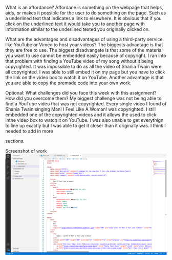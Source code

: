 What is an affordance?
Affordane is something on the webpage that helps, aids, or makes it possible for the user to do something on the page. Such as a underlined text that indicates a link to elsewhere. It is obvious that if you click on the underlined text it would take you to another page with information similar to the underlined texted you originally clicked on. 

What are the advantages and disadvantages of using a third-party service like YouTube or Vimeo to host your videos?
The biggests advantage is that they are free to use. The biggest disadvangate is that some of the material you want to use cannot be embedded easily because of copyright. I ran into that problem with finding a YouTube video of my song without it being copyrighted. It was impossible to do as all the video of Shania Twain were all copyrighted. I was able to still embed it on my page but you have to click the link on the video box to watch it on YouTube. Another advantage is that you are able to copy the premade code into your own work.

Optional: What challenges did you face this week with this assignment? How did you overcome them?
My biggest challenge was not being able to find a YouTube video that was not copyrighted. Every single video I found of Shania Twain singing Man! I Feel Like A Woman! was copyrighted. I still embedded one of the copyrighted videos and it allows the used to click inthe video box to watch it on YouTube. 
I was also unable to get everythign to line up exactly but I was able to get it closer than it originally was. I think I needed to add in more <div> sections. 


Screenshot of work
![screenshot](./images/assignment-08-screenshot.png) 